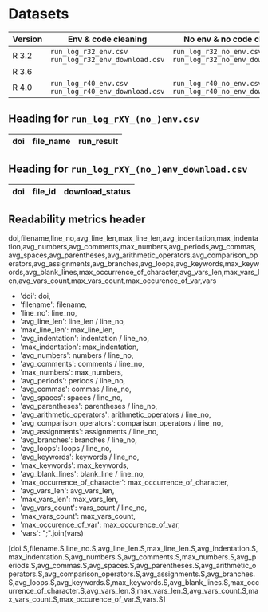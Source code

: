 # Datasets

| Version | Env & code cleaning                                  | No env & no code cleaning                                  |
|---------|------------------------------------------------------|------------------------------------------------------------|
| R 3.2   | `run_log_r32_env.csv` `run_log_r32_env_download.csv` | `run_log_r32_no_env.csv` `run_log_r32_no_env_download.csv` |
| R 3.6   |                                                      |                                                            |
| R 4.0   | `run_log_r40_env.csv` `run_log_r40_env_download.csv` | `run_log_r40_no_env.csv` `run_log_r40_no_env_download.csv` |


## Heading for `run_log_rXY_(no_)env.csv`

| doi | file_name | run_result |
|-----|-----------|------------|


## Heading for `run_log_rXY_(no_)env_download.csv`

| doi | file_id | download_status |
|-----|---------|-----------------|

## Readability metrics header

doi,filename,line_no,avg_line_len,max_line_len,avg_indentation,max_indentation,avg_numbers,avg_comments,max_numbers,avg_periods,avg_commas,avg_spaces,avg_parentheses,avg_arithmetic_operators,avg_comparison_operators,avg_assignments,avg_branches,avg_loops,avg_keywords,max_keywords,avg_blank_lines,max_occurrence_of_character,avg_vars_len,max_vars_len,avg_vars_count,max_vars_count,max_occurence_of_var,vars

-  'doi': doi,
-  'filename': filename,
-  'line_no': line_no,
-  'avg_line_len': line_len / line_no,
-  'max_line_len': max_line_len,
-  'avg_indentation': indentation / line_no,
-  'max_indentation': max_indentation,
-  'avg_numbers': numbers / line_no,
-  'avg_comments': comments / line_no,
-  'max_numbers': max_numbers,
-  'avg_periods': periods / line_no,
-  'avg_commas': commas / line_no,
-  'avg_spaces': spaces / line_no,
-  'avg_parentheses': parentheses / line_no,
-  'avg_arithmetic_operators': arithmetic_operators / line_no,
-  'avg_comparison_operators': comparison_operators / line_no,
-  'avg_assignments': assignments / line_no,
-  'avg_branches': branches / line_no,
-  'avg_loops': loops / line_no,
-  'avg_keywords': keywords / line_no,
-  'max_keywords': max_keywords,
-  'avg_blank_lines': blank_line / line_no,
-  'max_occurrence_of_character': max_occurrence_of_character,
-  'avg_vars_len': avg_vars_len,
-  'max_vars_len': max_vars_len,
-  'avg_vars_count': vars_count / line_no,
-  'max_vars_count': max_vars_count,
-  'max_occurence_of_var': max_occurence_of_var,
-  'vars': ";".join(vars)


[doi.S,filename.S,line_no.S,avg_line_len.S,max_line_len.S,avg_indentation.S,max_indentation.S,avg_numbers.S,avg_comments.S,max_numbers.S,avg_periods.S,avg_commas.S,avg_spaces.S,avg_parentheses.S,avg_arithmetic_operators.S,avg_comparison_operators.S,avg_assignments.S,avg_branches.S,avg_loops.S,avg_keywords.S,max_keywords.S,avg_blank_lines.S,max_occurrence_of_character.S,avg_vars_len.S,max_vars_len.S,avg_vars_count.S,max_vars_count.S,max_occurence_of_var.S,vars.S]
